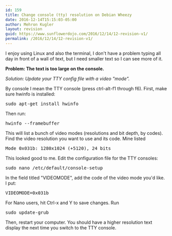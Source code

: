 ```yaml
---
id: 159
title: Change console (tty) resolution on Debian Wheezy
date: 2016-12-14T15:15:03-05:00
author: Mehron Kugler
layout: revision
guid: https://www.sunflowerdojo.com/2016/12/14/12-revision-v1/
permalink: /2016/12/14/12-revision-v1/
---
```

I enjoy using Linux and also the terminal, I don't have a problem typing all day in front of a wall of text, but I need smaller text so I can see more of it.

**Problem: The text is too large on the console.**

_Solution: Update your TTY config file with a video "mode"._

By console I mean the TTY console (press ctrl-alt-f1 through f6). First, make sure hwinfo is installed:

<pre>sudo apt-get install hwinfo</pre>

Then run:

<pre>hwinfo --framebuffer</pre>

This will list a bunch of video modes (resolutions and bit depth, by codes). Find the video resolution you want to use and its code. Mine listed

<pre>Mode 0x031b: 1280x1024 (+5120), 24 bits</pre>

This looked good to me. Edit the configuration file for the TTY consoles:

<pre>sudo nano /etc/default/console-setup</pre>

In the field titled "VIDEOMODE", add the code of the video mode you'd like. I put:

<pre>VIDEOMODE=0x031b</pre>

For Nano users, hit Ctrl-x and Y to save changes. Run

<pre>sudo update-grub</pre>

Then, restart your computer. You should have a higher resolution text display the next time you switch to the TTY console.

&nbsp;
